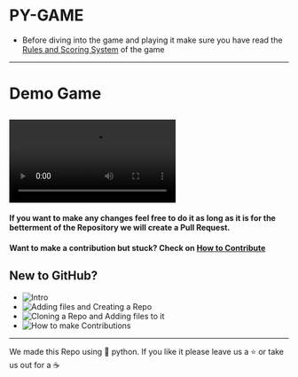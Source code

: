 

# PY-GAME
* Before diving into the game and playing it make sure you have read the [Rules and Scoring System](Rules_and_scoring.md) of the game
----------------------------------
# Demo Game
![Gameplay](https://user-images.githubusercontent.com/70687014/113423579-5efaed00-93ec-11eb-934a-0176b774b79d.mp4)
----------------------------------
#### If you want to make any changes feel free to do it as long as it is for the betterment of the Repository we will create a Pull Request.
#### Want to make a contribution but stuck? Check on [How to Contribute](https://github.com/abirbhattacharya82/Basic-Calculator/blob/master/how_to_contribute.md)

## New to GitHub?
* ![Intro](https://www.youtube.com/watch?v=V4K6Dy9DWm8)
* ![Adding files and Creating a Repo](https://www.youtube.com/watch?v=VWzQSXCTLOM)
* ![Cloning a Repo and Adding files to it](https://www.youtube.com/watch?v=L2_XikMM0nI)
* ![How to make Contributions](https://www.youtube.com/watch?v=b-hGpPrVcus)
---------------------------------------

We made this Repo using :snake: python. If you like it please leave us a :star: or take us out for a ☕
